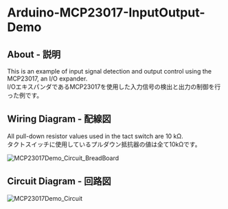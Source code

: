 # Arduino-MCP23017-InputOutput-Demo
## About - 説明
This is an example of input signal detection and output control using the MCP23017, an I/O expander.  
I/OエキスパンダであるMCP23017を使用した入力信号の検出と出力の制御を行った例です。  
## Wiring Diagram - 配線図
All pull-down resistor values used in the tact switch are 10 kΩ.  
タクトスイッチに使用しているプルダウン抵抗器の値は全て10kΩです。  
   
![MCP23017Demo_Circuit_BreadBoard](https://user-images.githubusercontent.com/25848834/160792312-a80a90fd-6146-4d17-89e2-b175da659096.png)
## Circuit Diagram - 回路図
![MCP23017Demo_Circuit](https://user-images.githubusercontent.com/25848834/160795873-cc652f79-7825-417f-b6a0-0ea38ca0b8f3.png)
